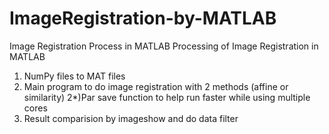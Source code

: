# ImageRegistration-by-MATLAB
Image Registration Process in MATLAB
Processing of Image Registration in MATLAB
1) NumPy files to MAT files
2) Main program to do image registration with 2 methods (affine or similarity)
2*)Par save function to help run faster while using multiple cores
3) Result comparision by imageshow and do data filter
